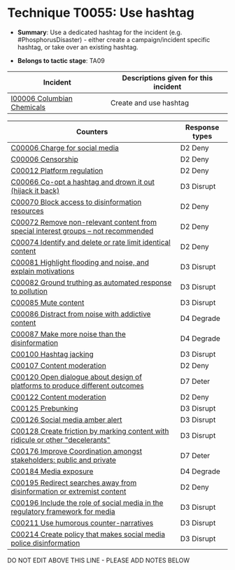# Technique T0055: Use hashtag

* **Summary**: Use a dedicated hashtag for the incident (e.g. #PhosphorusDisaster) - either create a campaign/incident specific hashtag, or take over an existing hashtag.

* **Belongs to tactic stage**: TA09


| Incident | Descriptions given for this incident |
| -------- | -------------------- |
| [I00006 Columbian Chemicals](../incidents/I00006.md) | Create and use hashtag |



| Counters | Response types |
| -------- | -------------- |
| [C00006 Charge for social media](../counters/C00006.md) | D2 Deny |
| [C00006 Censorship](../counters/C00006.md) | D2 Deny |
| [C00012 Platform regulation](../counters/C00012.md) | D2 Deny |
| [C00066 Co-opt a hashtag and drown it out (hijack it back)](../counters/C00066.md) | D3 Disrupt |
| [C00070 Block access to disinformation resources](../counters/C00070.md) | D2 Deny |
| [C00072 Remove non-relevant content from special interest groups – not recommended](../counters/C00072.md) | D2 Deny |
| [C00074 Identify and delete or rate limit identical content](../counters/C00074.md) | D2 Deny |
| [C00081 Highlight flooding and noise, and explain motivations](../counters/C00081.md) | D3 Disrupt |
| [C00082 Ground truthing as automated response to pollution](../counters/C00082.md) | D3 Disrupt |
| [C00085 Mute content](../counters/C00085.md) | D3 Disrupt |
| [C00086 Distract from noise with addictive content](../counters/C00086.md) | D4 Degrade |
| [C00087 Make more noise than the disinformation](../counters/C00087.md) | D4 Degrade |
| [C00100 Hashtag jacking](../counters/C00100.md) | D3 Disrupt |
| [C00107 Content moderation](../counters/C00107.md) | D2 Deny |
| [C00120 Open dialogue about design of platforms to produce different outcomes](../counters/C00120.md) | D7 Deter |
| [C00122 Content moderation](../counters/C00122.md) | D2 Deny |
| [C00125 Prebunking](../counters/C00125.md) | D3 Disrupt |
| [C00126 Social media amber alert](../counters/C00126.md) | D3 Disrupt |
| [C00128 Create friction by marking content with ridicule or other "decelerants"](../counters/C00128.md) | D3 Disrupt |
| [C00176 Improve Coordination amongst stakeholders: public and private](../counters/C00176.md) | D7 Deter |
| [C00184 Media exposure](../counters/C00184.md) | D4 Degrade |
| [C00195 Redirect searches away from disinformation or extremist content ](../counters/C00195.md) | D2 Deny |
| [C00196 Include the role of social media in the regulatory framework for media](../counters/C00196.md) | D3 Disrupt |
| [C00211 Use humorous counter-narratives](../counters/C00211.md) | D3 Disrupt |
| [C00214 Create policy that makes social media police disinformation](../counters/C00214.md) | D3 Disrupt |


DO NOT EDIT ABOVE THIS LINE - PLEASE ADD NOTES BELOW